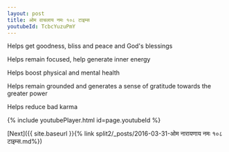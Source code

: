 ```yaml
---
layout: post
title: ओम वाचलाय नमः १०८ टाइम्स
youtubeId: TcbcYuzuPmY
---
```

 
 
Helps get goodness, bliss and peace and God's blessings
 
Helps remain focused, help generate inner energy 
 
Helps boost physical and mental health 
 
Helps remain grounded and generates a sense of gratitude towards the greater power 
 
Helps reduce bad karma
 
 
 
 


{% include youtubePlayer.html id=page.youtubeId %}
 
[Next]({{ site.baseurl }}{% link  split2/_posts/2016-03-31-ओम नारायणाय नमः १०८ टाइम्स.md%})
 
